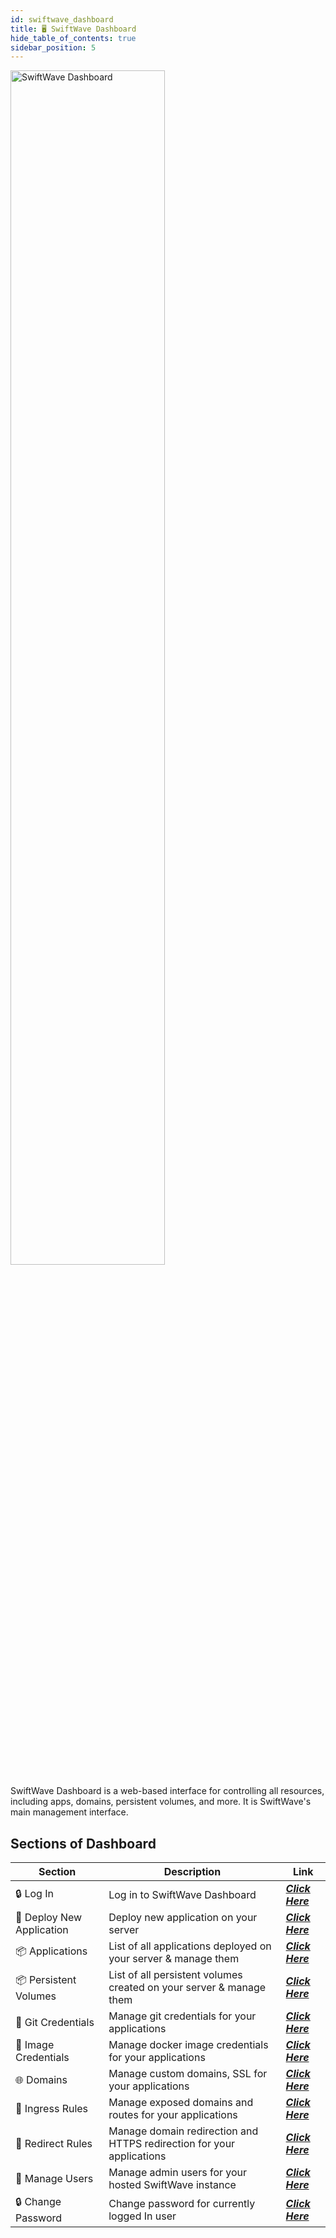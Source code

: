 ```yaml
---
id: swiftwave_dashboard
title: 🖥️ SwiftWave Dashboard
hide_table_of_contents: true
sidebar_position: 5
---
```


<div style={{
    display: 'flex',
    justifyContent: 'center',
    marginBottom: '2rem'
}}>
    <img src="/assets/1.x.x/dashboard-loading.png" alt="SwiftWave Dashboard" width="70%"/>
</div>


SwiftWave Dashboard is a web-based interface for controlling all resources, including apps, domains, persistent volumes, and more. It is SwiftWave's main management interface.



## Sections of Dashboard
| Section                  | Description                                                           | Link                                                       |
| ------------------------ | --------------------------------------------------------------------- | ---------------------------------------------------------- |
| 🔒 Log In                 | Log in to SwiftWave Dashboard                                         | [***Click Here***](/docs/dashboard/log_in)                 |
| 🔨 Deploy New Application | Deploy new application on your server                                 | [***Click Here***](/docs/dashboard/deploy_new_application) |
| 📦 Applications           | List of all applications deployed on your server & manage them        | [***Click Here***](/docs/dashboard/applications)           |
| 📦 Persistent Volumes     | List of all persistent volumes created on your server & manage them   | [***Click Here***](/docs/dashboard/persistent-volumes)     |
| 🐙 Git Credentials        | Manage git credentials for your applications                          | [***Click Here***](/docs/dashboard/git-credentials)        |
| 🐳 Image Credentials      | Manage docker image credentials for your applications                 | [***Click Here***](/docs/dashboard/image-credentials)      |
| 🌐 Domains                | Manage custom domains, SSL for your applications                      | [***Click Here***](/docs/dashboard/domains)                |
| 🚪 Ingress Rules          | Manage exposed domains and routes for your applications               | [***Click Here***](/docs/dashboard/ingress-rules)          |
| 🔄 Redirect Rules         | Manage domain redirection and HTTPS redirection for your applications | [***Click Here***](/docs/dashboard/redirect-rules)         |
| 👥 Manage Users           | Manage admin users for your hosted SwiftWave instance                 | [***Click Here***](/docs/dashboard/manage-users)           |
| 🔒 Change Password        | Change password for currently logged In user                          | [***Click Here***](/docs/dashboard/change_password)        |

